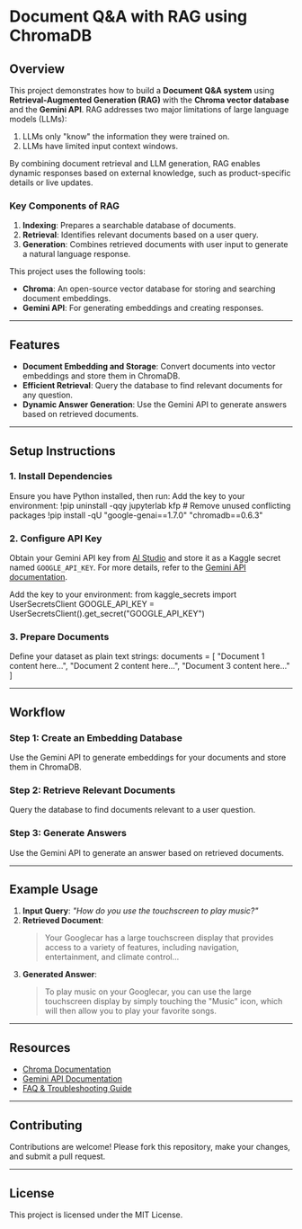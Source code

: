 # Document Q&A with RAG using ChromaDB

## Overview

This project demonstrates how to build a **Document Q&A system** using **Retrieval-Augmented Generation (RAG)** with the **Chroma vector database** and the **Gemini API**. RAG addresses two major limitations of large language models (LLMs):
1. LLMs only "know" the information they were trained on.
2. LLMs have limited input context windows.

By combining document retrieval and LLM generation, RAG enables dynamic responses based on external knowledge, such as product-specific details or live updates.

### Key Components of RAG
1. **Indexing**: Prepares a searchable database of documents.
2. **Retrieval**: Identifies relevant documents based on a user query.
3. **Generation**: Combines retrieved documents with user input to generate a natural language response.

This project uses the following tools:
- **Chroma**: An open-source vector database for storing and searching document embeddings.
- **Gemini API**: For generating embeddings and creating responses.

---

## Features

- **Document Embedding and Storage**: Convert documents into vector embeddings and store them in ChromaDB.
- **Efficient Retrieval**: Query the database to find relevant documents for any question.
- **Dynamic Answer Generation**: Use the Gemini API to generate answers based on retrieved documents.

---

## Setup Instructions

### 1. Install Dependencies
Ensure you have Python installed, then run:
Add the key to your environment:
!pip uninstall -qqy jupyterlab kfp # Remove unused conflicting packages
!pip install -qU "google-genai==1.7.0" "chromadb==0.6.3"

### 2. Configure API Key
Obtain your Gemini API key from [AI Studio](https://aistudio.google.com/app/apikey) and store it as a Kaggle secret named `GOOGLE_API_KEY`. For more details, refer to the [Gemini API documentation](https://ai.google.dev/gemini-api/docs/api-key).

Add the key to your environment:
from kaggle_secrets import UserSecretsClient
GOOGLE_API_KEY = UserSecretsClient().get_secret("GOOGLE_API_KEY")


### 3. Prepare Documents
Define your dataset as plain text strings:
documents = [
"Document 1 content here...",
"Document 2 content here...",
"Document 3 content here..."
]


---

## Workflow

### Step 1: Create an Embedding Database
Use the Gemini API to generate embeddings for your documents and store them in ChromaDB.


### Step 2: Retrieve Relevant Documents
Query the database to find documents relevant to a user question.


### Step 3: Generate Answers
Use the Gemini API to generate an answer based on retrieved documents.


---

## Example Usage

1. **Input Query**: *"How do you use the touchscreen to play music?"*
2. **Retrieved Document**:
   > Your Googlecar has a large touchscreen display that provides access to a variety of features, including navigation, entertainment, and climate control...
3. **Generated Answer**:
   > To play music on your Googlecar, you can use the large touchscreen display by simply touching the "Music" icon, which will then allow you to play your favorite songs.

---

## Resources

- [Chroma Documentation](https://docs.trychroma.com/)
- [Gemini API Documentation](https://ai.google.dev/gemini-api/docs/)
- [FAQ & Troubleshooting Guide](https://www.kaggle.com/code/markishere/day-0-troubleshooting-and-faqs)

---

## Contributing

Contributions are welcome! Please fork this repository, make your changes, and submit a pull request.

---

## License

This project is licensed under the MIT License.







